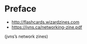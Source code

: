 # Preface

* http://flashcards.wizardzines.com
* https://jvns.ca/networking-zine.pdf

(jvns’s network zines)
